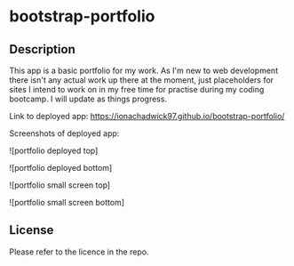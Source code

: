 # bootstrap-portfolio

## Description 

This app is a basic portfolio for my work. As I'm new to web development there isn't any actual work up there at the moment, just placeholders for sites I intend to work on in my free time for practise during my coding bootcamp. I will update as things progress.

Link to deployed app: https://ionachadwick97.github.io/bootstrap-portfolio/

Screenshots of deployed app:

![portfolio deployed top] 

![portfolio deployed bottom]


![portfolio small screen top]

![portfolio small screen bottom]


## License

Please refer to the licence in the repo.
